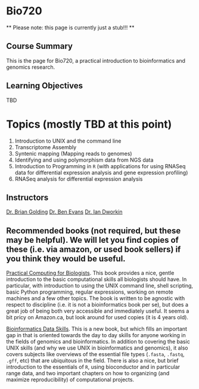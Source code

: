 # Bio720

** Please note: this page is currently just a stub!!! **

## Course Summary
This is the page for Bio720, a practical introduction to bioinformatics and genomics research. 

## Learning Objectives
TBD

# Topics (mostly TBD at this point)
1. Introduction to UNIX and the command line
2. Transcriptome Assembly
3. Syntenic mapping (Mapping reads to genomes)
4. Identifying and using polymorphism data from NGS data
5. Introduction to Programming in `R` (with applications for using RNASeq data for differential expression analysis and gene expression profiling)
6. RNASeq analysis for differential expression analysis

## Instructors
[Dr. Brian Golding](http://helix.biology.mcmaster.ca/)
[Dr. Ben Evans](https://benevanslab.wordpress.com/)
[Dr. Ian Dworkin](https://scholar.google.com/citations?user=Iium3AEAAAAJ&hl=)

## Recommended books (not required, but these may be helpful). We will let you find copies of these (i.e. via amazon, or used book sellers) if you think they would be useful.
[Practical Computing for Biologists](http://www.amazon.com/s/ref=nb_sb_ss_c_0_24?url=search-alias%3Dstripbooks&field-keywords=practical+computing+for+biologists&sprefix=practical+computing+for+biologists%2Caps%2C144). This book provides a nice, gentle introduction to the basic computational skills all biologists should have. In particular, with introduction to using the UNIX command line, shell scripting, basic Python programming, regular expressions, working on remote machines and a few other topics. The book is written to be agnostic with respect to discipline (i.e. it is not a bioinformatics book per se), but does a great job of being both very accessible and immediately useful. It seems a bit pricy on Amazon.ca, but look around for used copies (it is 4 years old).


[Bioinformatics Data Skills](http://www.amazon.ca/Bioinformatics-Data-Skills-Reproducible-Research/dp/1449367372/ref=sr_1_1?s=books&ie=UTF8&qid=1440614667&sr=1-1&keywords=bioinformatics+data+skills). This is a new book, but which fills an important gap in that is oriented towards the day to day skills for anyone working in the fields of genomics and bioinformatics. In addition to covering the basic UNIX skills (and why we use UNIX in bioinformatics and genomics), it also covers subjects like overviews of the essential file types (`.fasta`, `.fastq`, `.gff`, etc) that are ubiquitous in the field. There is also a nice, but brief introduction to the essentials of `R`, using bioconductor and in particular range data, and two important chapters on how to organizing (and maximize reproducibility) of computational projects. 


